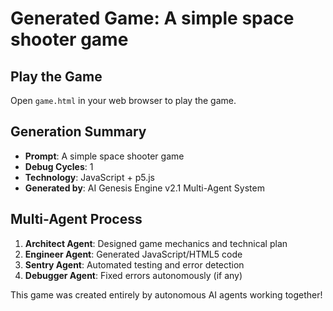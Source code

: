 # Generated Game: A simple space shooter game

## Play the Game
Open `game.html` in your web browser to play the game.

## Generation Summary
- **Prompt**: A simple space shooter game
- **Debug Cycles**: 1
- **Technology**: JavaScript + p5.js
- **Generated by**: AI Genesis Engine v2.1 Multi-Agent System

## Multi-Agent Process
1. **Architect Agent**: Designed game mechanics and technical plan
2. **Engineer Agent**: Generated JavaScript/HTML5 code
3. **Sentry Agent**: Automated testing and error detection
4. **Debugger Agent**: Fixed errors autonomously (if any)

This game was created entirely by autonomous AI agents working together!
